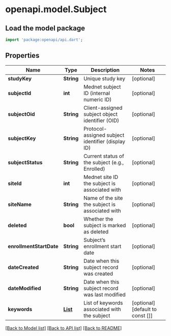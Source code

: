 # openapi.model.Subject

## Load the model package
```dart
import 'package:openapi/api.dart';
```

## Properties
Name | Type | Description | Notes
------------ | ------------- | ------------- | -------------
**studyKey** | **String** | Unique study key | [optional] 
**subjectId** | **int** | Mednet subject ID (internal numeric ID) | [optional] 
**subjectOid** | **String** | Client-assigned subject object identifier (OID) | [optional] 
**subjectKey** | **String** | Protocol-assigned subject identifier (display ID) | [optional] 
**subjectStatus** | **String** | Current status of the subject (e.g., Enrolled) | [optional] 
**siteId** | **int** | Mednet site ID the subject is associated with | [optional] 
**siteName** | **String** | Name of the site the subject is associated with | [optional] 
**deleted** | **bool** | Whether the subject is marked as deleted | [optional] 
**enrollmentStartDate** | **String** | Subject’s enrollment start date | [optional] 
**dateCreated** | **String** | Date when this subject record was created | [optional] 
**dateModified** | **String** | Date when this subject record was last modified | [optional] 
**keywords** | [**List<Keyword>**](Keyword.md) | List of keywords associated with the subject | [optional] [default to const []]

[[Back to Model list]](../README.md#documentation-for-models) [[Back to API list]](../README.md#documentation-for-api-endpoints) [[Back to README]](../README.md)


